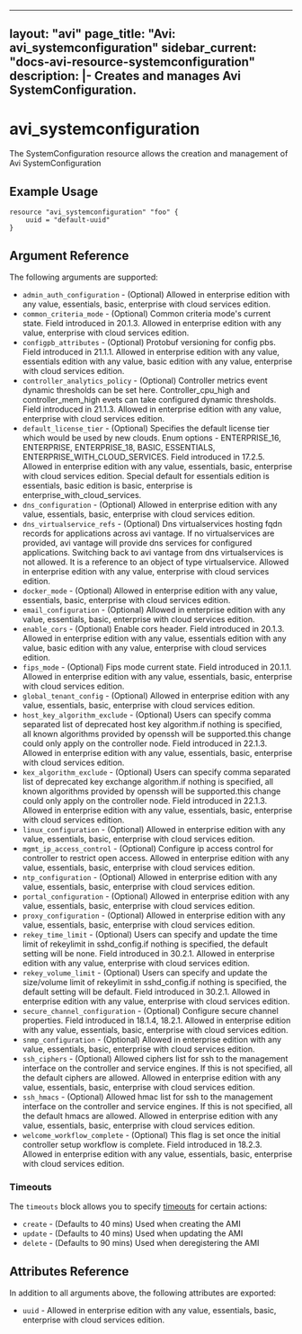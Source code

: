 <!--
    Copyright 2021 VMware, Inc.
    SPDX-License-Identifier: Mozilla Public License 2.0
-->
---
layout: "avi"
page_title: "Avi: avi_systemconfiguration"
sidebar_current: "docs-avi-resource-systemconfiguration"
description: |-
  Creates and manages Avi SystemConfiguration.
---

# avi_systemconfiguration

The SystemConfiguration resource allows the creation and management of Avi SystemConfiguration

## Example Usage

```hcl
resource "avi_systemconfiguration" "foo" {
    uuid = "default-uuid"
}
```

## Argument Reference

The following arguments are supported:

* `admin_auth_configuration` - (Optional) Allowed in enterprise edition with any value, essentials, basic, enterprise with cloud services edition.
* `common_criteria_mode` - (Optional) Common criteria mode's current state. Field introduced in 20.1.3. Allowed in enterprise edition with any value, enterprise with cloud services edition.
* `configpb_attributes` - (Optional) Protobuf versioning for config pbs. Field introduced in 21.1.1. Allowed in enterprise edition with any value, essentials edition with any value, basic edition with any value, enterprise with cloud services edition.
* `controller_analytics_policy` - (Optional) Controller metrics event dynamic thresholds can be set here. Controller_cpu_high and controller_mem_high evets can take configured dynamic thresholds. Field introduced in 21.1.3. Allowed in enterprise edition with any value, enterprise with cloud services edition.
* `default_license_tier` - (Optional) Specifies the default license tier which would be used by new clouds. Enum options - ENTERPRISE_16, ENTERPRISE, ENTERPRISE_18, BASIC, ESSENTIALS, ENTERPRISE_WITH_CLOUD_SERVICES. Field introduced in 17.2.5. Allowed in enterprise edition with any value, essentials, basic, enterprise with cloud services edition. Special default for essentials edition is essentials, basic edition is basic, enterprise is enterprise_with_cloud_services.
* `dns_configuration` - (Optional) Allowed in enterprise edition with any value, essentials, basic, enterprise with cloud services edition.
* `dns_virtualservice_refs` - (Optional) Dns virtualservices hosting fqdn records for applications across avi vantage. If no virtualservices are provided, avi vantage will provide dns services for configured applications. Switching back to avi vantage from dns virtualservices is not allowed. It is a reference to an object of type virtualservice. Allowed in enterprise edition with any value, enterprise with cloud services edition.
* `docker_mode` - (Optional) Allowed in enterprise edition with any value, essentials, basic, enterprise with cloud services edition.
* `email_configuration` - (Optional) Allowed in enterprise edition with any value, essentials, basic, enterprise with cloud services edition.
* `enable_cors` - (Optional) Enable cors header. Field introduced in 20.1.3. Allowed in enterprise edition with any value, essentials edition with any value, basic edition with any value, enterprise with cloud services edition.
* `fips_mode` - (Optional) Fips mode current state. Field introduced in 20.1.1. Allowed in enterprise edition with any value, essentials, basic, enterprise with cloud services edition.
* `global_tenant_config` - (Optional) Allowed in enterprise edition with any value, essentials, basic, enterprise with cloud services edition.
* `host_key_algorithm_exclude` - (Optional) Users can specify comma separated list of deprecated host key algorithm.if nothing is specified, all known algorithms provided by openssh will be supported.this change could only apply on the controller node. Field introduced in 22.1.3. Allowed in enterprise edition with any value, essentials, basic, enterprise with cloud services edition.
* `kex_algorithm_exclude` - (Optional) Users can specify comma separated list of deprecated key exchange algorithm.if nothing is specified, all known algorithms provided by openssh will be supported.this change could only apply on the controller node. Field introduced in 22.1.3. Allowed in enterprise edition with any value, essentials, basic, enterprise with cloud services edition.
* `linux_configuration` - (Optional) Allowed in enterprise edition with any value, essentials, basic, enterprise with cloud services edition.
* `mgmt_ip_access_control` - (Optional) Configure ip access control for controller to restrict open access. Allowed in enterprise edition with any value, essentials, basic, enterprise with cloud services edition.
* `ntp_configuration` - (Optional) Allowed in enterprise edition with any value, essentials, basic, enterprise with cloud services edition.
* `portal_configuration` - (Optional) Allowed in enterprise edition with any value, essentials, basic, enterprise with cloud services edition.
* `proxy_configuration` - (Optional) Allowed in enterprise edition with any value, essentials, basic, enterprise with cloud services edition.
* `rekey_time_limit` - (Optional) Users can specify and update the time limit of rekeylimit in sshd_config.if nothing is specified, the default setting will be none. Field introduced in 30.2.1. Allowed in enterprise edition with any value, enterprise with cloud services edition.
* `rekey_volume_limit` - (Optional) Users can specify and update the size/volume limit of rekeylimit in sshd_config.if nothing is specified, the default setting will be default. Field introduced in 30.2.1. Allowed in enterprise edition with any value, enterprise with cloud services edition.
* `secure_channel_configuration` - (Optional) Configure secure channel properties. Field introduced in 18.1.4, 18.2.1. Allowed in enterprise edition with any value, essentials, basic, enterprise with cloud services edition.
* `snmp_configuration` - (Optional) Allowed in enterprise edition with any value, essentials, basic, enterprise with cloud services edition.
* `ssh_ciphers` - (Optional) Allowed ciphers list for ssh to the management interface on the controller and service engines. If this is not specified, all the default ciphers are allowed. Allowed in enterprise edition with any value, essentials, basic, enterprise with cloud services edition.
* `ssh_hmacs` - (Optional) Allowed hmac list for ssh to the management interface on the controller and service engines. If this is not specified, all the default hmacs are allowed. Allowed in enterprise edition with any value, essentials, basic, enterprise with cloud services edition.
* `welcome_workflow_complete` - (Optional) This flag is set once the initial controller setup workflow is complete. Field introduced in 18.2.3. Allowed in enterprise edition with any value, essentials, basic, enterprise with cloud services edition.


### Timeouts

The `timeouts` block allows you to specify [timeouts](https://www.terraform.io/docs/configuration/resources.html#timeouts) for certain actions:

* `create` - (Defaults to 40 mins) Used when creating the AMI
* `update` - (Defaults to 40 mins) Used when updating the AMI
* `delete` - (Defaults to 90 mins) Used when deregistering the AMI

## Attributes Reference

In addition to all arguments above, the following attributes are exported:

* `uuid` -  Allowed in enterprise edition with any value, essentials, basic, enterprise with cloud services edition.

